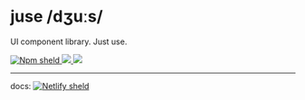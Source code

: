 # juse /dʒuːs/
UI component library. Just use.

<a href="https://www.npmjs.com/package/@juse-ui/juse" alt="Contributors">
  <img src="https://img.shields.io/npm/v/@juse-ui/juse?style=flat-square" alt="Npm sheld"/>
</a>


<a href="https://codeclimate.com/github/juse-ui/juse/maintainability">
  <img src="https://api.codeclimate.com/v1/badges/eafdd57eeed8e5310028/maintainability" />
</a>

<a href="https://codeclimate.com/github/juse-ui/juse/test_coverage">
  <img src="https://api.codeclimate.com/v1/badges/eafdd57eeed8e5310028/test_coverage" />
</a>

---

docs: <a href="https://juse.netlify.com" alt="Contributors">
  <img src="https://img.shields.io/netlify/eff16361-1e1a-4e3b-8dcb-923e4f683203?style=flat-square" alt="Netlify sheld"/>
</a>
